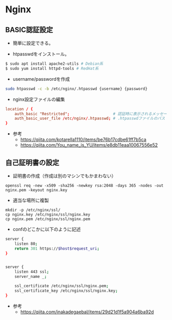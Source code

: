 # Nginx

## BASIC認証設定

- 簡単に設定できる。

- htpasswdをインストール。
```sh
$ sudo apt install apache2-utils # Debian系
$ sudo yum install httpd-tools # RedHat系
```

- username/passwordを作成
```sh
sudo htpasswd -c -b /etc/nginx/.htpasswd {username} {password}
```

- nginx設定ファイルの編集
```conf
location / {
    auth_basic "Restricted";                   # 認証時に表示されるメッセージ
    auth_basic_user_file /etc/nginx/.htpasswd; # .htpasswdファイルのパス
}
```

- 参考
  - https://qiita.com/kotarella1110/items/be76b17cdbe61ff7b5ca
  - https://qiita.com/You_name_is_YU/items/e8db11eaa10067556e52

## 自己証明書の設定

- 証明書の作成（作成は別のマシンでもかまわない）

```
openssl req -new -x509 -sha256 -newkey rsa:2048 -days 365 -nodes -out nginx.pem -keyout nginx.key
```

- 適当な場所に複製

```
mkdir -p /etc/nginx/ssl/
cp nginx.key /etc/nginx/ssl/nginx.key
cp nginx.pem /etc/nginx/ssl/nginx.pem
```

- confのどこかに以下のように記述

```sh
server {
    listen 80;
    return 301 https://$host$request_uri;
}


server {
    listen 443 ssl;
    server_name _;

    ssl_certificate /etc/nginx/ssl/nginx.pem;
    ssl_certificate_key /etc/nginx/ssl/nginx.key;
}
```

- 参考
  - https://qiita.com/inakadegaebal/items/29d21d1f5a904a6ba92d
